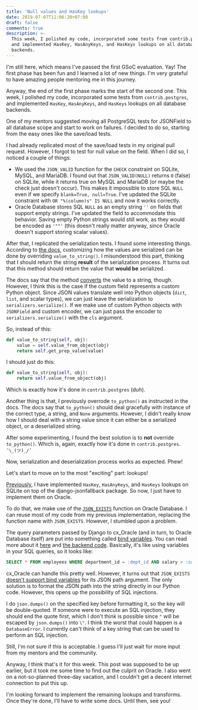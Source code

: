 ```yaml
---
title: 'Null values and HasKey lookups'
date: 2019-07-07T11:06:20+07:00
draft: false
comments: true
description: >-
  This week, I polished my code, incorporated some tests from contrib.postgres,
  and implemented HasKey, HasAnyKeys, and HasKeys lookups on all database
  backends.
---
```


I'm still here, which means I've passed the first GSoC evaluation. Yay! The
first phase has been fun and I learned a lot of new things. I'm very grateful
to have amazing people mentoring me in this journey.

Anyway, the end of the first phase marks the start of the second one. This
week, I polished my code, incorporated some tests from `contrib.postgres`, and
implemented `HasKey`, `HasAnyKeys`, and `HasKeys` lookups on all database
backends.

One of my mentors suggested moving all PostgreSQL tests for JSONField to all
database scope and start to work on failures. I decided to do so, starting from
the easy ones like the save/load tests.

I had already replicated most of the save/load tests in my original pull
request. However, I forgot to test for null value on the field. When I did so,
I noticed a couple of things:

- We used the `JSON_VALID` function for the `CHECK` constraint on SQLite,
  MySQL, and MariaDB. I found out that `JSON_VALID(NULL)` returns `0` (false)
  on SQLite, while it returns true on MySQL and MariaDB (or maybe the check
  just doesn't occur). This makes it impossible to store SQL `NULL` even if we
  specify `blank=True, null=True`. I've updated the SQLite constraint with `OR "%(column)s" IS NULL` and now it works correctly.
- Oracle Database stores SQL `NULL` as an empty string `''` on fields that
  support empty strings. I've updated the field to accommodate this behavior.
  Saving empty Python strings would still work, as they would be encoded as
  `'""'` (this doesn't really matter anyway, since Oracle doesn't support
  storing scalar values).

After that, I replicated the serialization tests. I found some interesting
things. According to [the docs], customizing how the values are serialized can
be done by overriding `value_to_string()`. I misunderstood this part, thinking
that I should return the string **result** of the serialization process. It
turns out that this method should return the value that **would be**
serialized.

The docs say that the method [converts] the value to a string, though. However,
I think this is the case if the custom field represents a custom Python object.
Since JSON values translate well into Python objects (`dict`, `list`, and
scalar types), we can just leave the serialization to
`serializers.serialize()`. If we make use of custom Python objects with
`JSONField` and custom encoder, we can just pass the encoder to
`serializers.serialize()` with the `cls` argument.

So, instead of this:

```python
def value_to_string(self, obj):
    value = self.value_from_object(obj)
    return self.get_prep_value(value)
```

I should just do this:

```python
def value_to_string(self, obj):
    return self.value_from_object(obj)
```

Which is exactly how it's done in `contrib.postgres` (duh).

Another thing is that, I previously overrode `to_python()` as instructed in the
docs. The docs say that `to_python()` should deal gracefully with instance of
the correct type, a string, and `None` arguments. However, I didn't really know
how I should deal with a string value since it can either be a serialized
object, or a deserialized string.

After some experimenting, I found the best solution is to **not** override
`to_python()`. Which is, again, exactly how it's done in `contrib.postgres`.
`¯\_(ツ)_/¯`

Now, serialization and deserialization process works as expected. Phew!

Let's start to move on to the most "exciting" part: lookups!

[Previously], I have implemented `HasKey`, `HasAnyKeys`, and `HasKeys` lookups
on SQLite on top of the django-jsonfallback package. So now, I just have to
implement them on Oracle.

To do that, we make use of the [`JSON_EXISTS`] function on Oracle Database. I
can reuse most of my code from my previous implementation, replacing the
function name with `JSON_EXISTS`. However, I stumbled upon a problem.

The query parameters passed by Django to cx_Oracle (and in turn, to Oracle
Database itself) are put into something called [bind variables]. You can read
more about it [here] and [the backend code]. Basically, it's like using
variables in your SQL queries, so it looks like:

```sql
SELECT * FROM employees WHERE department_id = :dept_id AND salary > :sal
```

cx_Oracle can handle this pretty well. However, it turns out that `JSON_EXISTS`
[doesn't support bind variables] for its JSON path argument. The only solution
is to format the JSON path into the string directly in our Python code.
However, this opens up the possibility of SQL injections.

I do `json.dumps()` on the specified key before formatting it, so the key will
be double-quoted. If someone were to execute an SQL injection, they should end
the quote first, which I don't think is possible since `"` will be escaped by
`json.dumps()` into `\"`. I think the worst that could happen is a
`DatabaseError`. I currently can't think of a key string that can be used to
perform an SQL injection.

Still, I'm not sure if this is acceptable. I guess I'll just wait for more
input from my mentors and the community.

Anyway, I think that's it for this week. This post was supposed to be up
earlier, but it took me some time to find out the culprit on Oracle. I also
went on a not-so-planned three-day vacation, and I couldn't get a decent
internet connection to put this up.

I'm looking forward to implement the remaining lookups and transforms. Once
they're done, I'll have to write some docs. Until then, see you!

[the docs]: https://docs.djangoproject.com/en/2.2/howto/custom-model-fields/#converting-field-data-for-serialization
[converts]: https://docs.djangoproject.com/en/2.2/ref/models/fields/#django.db.models.Field.value_to_string
[previously]: /gsoc/poc
[`json_exists`]: https://docs.oracle.com/en/database/oracle/oracle-database/18/adjsn/condition-JSON_EXISTS.html#GUID-8A0043D5-95F8-4918-9126-F86FB0E203F0
[bind variables]: https://oracle.readthedocs.io/en/latest/plsql/bind/
[here]: https://www.oracle.com/technetwork/articles/dsl/prez-python-queries-101587.html
[the backend code]: https://github.com/django/django/blob/master/django/db/backends/oracle/base.py#L478
[doesn't support bind variables]: https://stackoverflow.com/questions/48913687/jdbc-prepared-statement-to-query-json-using-json-exists
